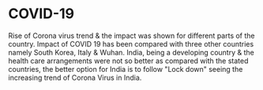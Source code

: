 # COVID-19
Rise of Corona virus trend &amp; the impact was shown for different parts of the country. Impact of COVID 19 has been compared with three other countries namely South Korea, Italy &amp; Wuhan. India, being a developing country  &amp; the health care arrangements were not so better as compared with the stated countries, the better option for India is to follow "Lock down" seeing the increasing trend of Corona Virus in India.

